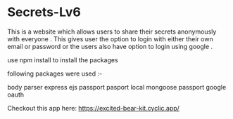 # Secrets-Lv6

This is a website which allows users to share their secrets anonymously with everyone . This gives user the option to login with either their own email or password 
or the users also have option to login using google . 


use npm install to install the packages 

following packages were used :-

body parser
express
ejs
passport
pasport local mongoose
passport google oauth

Checkout this app here: https://excited-bear-kit.cyclic.app/
